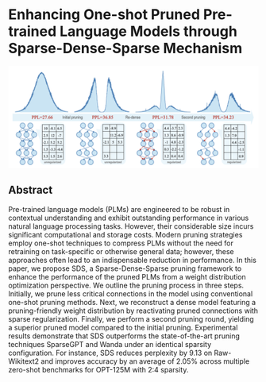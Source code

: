 # Enhancing One-shot Pruned Pre-trained Language Models through Sparse-Dense-Sparse Mechanism

![](sds.png)

## Abstract

Pre-trained language models (PLMs) are engineered to be robust in contextual
understanding and exhibit outstanding performance in various natural language
processing tasks. However, their considerable size incurs significant
computational and storage costs. Modern pruning strategies employ one-shot
techniques to compress PLMs without the need for retraining on task-specific or
otherwise general data; however, these approaches often lead to an
indispensable reduction in performance. In this paper, we propose SDS, a
Sparse-Dense-Sparse pruning framework to enhance the performance of the pruned
PLMs from a weight distribution optimization perspective. We outline the
pruning process in three steps. Initially, we prune less critical connections
in the model using conventional one-shot pruning methods. Next, we reconstruct
a dense model featuring a pruning-friendly weight distribution by reactivating
pruned connections with sparse regularization. Finally, we perform a second
pruning round, yielding a superior pruned model compared to the initial
pruning. Experimental results demonstrate that SDS outperforms the
state-of-the-art pruning techniques SparseGPT and Wanda under an identical
sparsity configuration. For instance, SDS reduces perplexity by 9.13 on
Raw-Wikitext2 and improves accuracy by an average of 2.05% across multiple
zero-shot benchmarks for OPT-125M with 2:4 sparsity.
